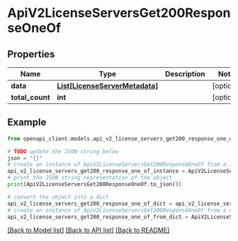 # ApiV2LicenseServersGet200ResponseOneOf


## Properties

Name | Type | Description | Notes
------------ | ------------- | ------------- | -------------
**data** | [**List[LicenseServerMetadata]**](LicenseServerMetadata.md) |  | [optional] 
**total_count** | **int** |  | [optional] 

## Example

```python
from openapi_client.models.api_v2_license_servers_get200_response_one_of import ApiV2LicenseServersGet200ResponseOneOf

# TODO update the JSON string below
json = "{}"
# create an instance of ApiV2LicenseServersGet200ResponseOneOf from a JSON string
api_v2_license_servers_get200_response_one_of_instance = ApiV2LicenseServersGet200ResponseOneOf.from_json(json)
# print the JSON string representation of the object
print(ApiV2LicenseServersGet200ResponseOneOf.to_json())

# convert the object into a dict
api_v2_license_servers_get200_response_one_of_dict = api_v2_license_servers_get200_response_one_of_instance.to_dict()
# create an instance of ApiV2LicenseServersGet200ResponseOneOf from a dict
api_v2_license_servers_get200_response_one_of_from_dict = ApiV2LicenseServersGet200ResponseOneOf.from_dict(api_v2_license_servers_get200_response_one_of_dict)
```
[[Back to Model list]](../README.md#documentation-for-models) [[Back to API list]](../README.md#documentation-for-api-endpoints) [[Back to README]](../README.md)



